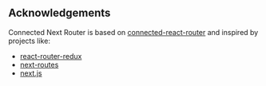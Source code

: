 ## Acknowledgements

Connected Next Router is based on [connected-react-router](https://github.com/supasate/connected-react-router) and inspired by projects like:

- [react-router-redux](https://github.com/ReactTraining/react-router/tree/master/packages/react-router-redux)
- [next-routes](https://github.com/fridays/next-routes)
- [next.js](https://github.com/zeit/next.js)
